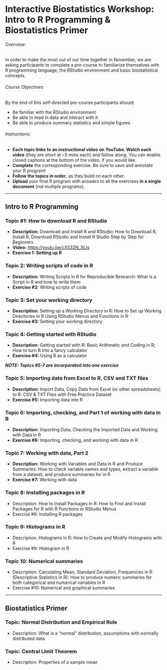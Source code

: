 # Interactive Biostatistics Workshop: Intro to R Programming & Biostatistics Primer

###### Overview: 
In order to make the most out of our time together in November, we are asking participants to complete a pre-course to familiarize themselves with R programming language, the RStudio environment and basic biostatistical concepts.  

###### Course Objectives: 	
By the end of this self-directed pre-course participants should: 
-	Be familiar with the RStudio environment
-	Be able to read in data and interact with it
-	Be able to produce summary statistics and simple figures

###### Instructions:
-	**Each topic links to an instructional video on YouTube. Watch each video** (they are short at ~5 mins each) and follow along. You can enable closed captions at the bottom of the video, if you would like.
-	**Complete** the corresponding exercise. Be sure to save and annotate your R program!
-	**Follow the topics in order**, as they build on each other.
-	**Upload** your final R program with answers to all the exercises **in a single document** (not multiple programs).  

----------------------------------------------------------------------------------------------------------------------------
## Intro to R Programming

### Topic #1: How to download R and RStudio
- **Description:** Download and Install R and RStudio: How to Download R, Install R, Download RStudio and Install R Studio Step by Step for Beginners
- **Video:** https://youtu.be/cX532N_XLIs
- **Exercise 1: Setting up R**

### Topic 2: Writing scripts of code in R
- **Description:** Writing Scripts in R for Reproducible Research: What is a Script in R and how to write them	
- **Exercise #2:** Writing scripts of code

### Topic 3: Set your working directory
- **Description:** Setting up a Working Directory in R: How to Set up Working Directories in R Using RStudio Menus and Functions in R	
- **Exercise #3:** Setting your working directory

### Topic 4: Getting started with RStudio
- **Description:** Getting started with R: Basic Arithmetic and Coding in R; How to turn R into a fancy calculator	
- **Exercise #4:** Using R as a calculator

***NOTE: Topics #5-7 are incorporated into one exercise***

### Topic 5:	Importing data from Excel to R, CSV and TXT files 
- **Description:** Import Data, Copy Data from Excel (or other spreadsheets) to R: CSV & TXT Files with Free Practice Dataset
- **Exercise #5:** Importing data into R

### Topic 6: Importing, checking, and Part 1 of working with data in R
- **Description:** Importing Data, Checking the Imported Data and Working with Data in R	
- **Exercise #6:** Importing, checking, and working with data in R

### Topic 7: Working with data, Part 2
- **Description:** Working with Variables and Data in R and Produce Summaries: How to check variable names and types, extract a variable from a dataset, and produce summaries for in R	
- **Exercise #7:** Working with data

### Topic 8: Installing packages in R
- Description: How to Install Packages in R: How to Find and Install Packages for R with R Functions or RStudio Menus
- Exercise #8: Installing R packages

### Topic 9: Histograms in R 
- Description: Histograms in R: How to Create and Modify Histograms with R	
- Exercise #9: Histogram in R

### Topic 10: Numerical summaries   
- Description: Calculating Mean, Standard Deviation, Frequencies in R (Descriptive Statistics in R): How to produce numeric summaries for both categorical and numerical variables in R
- Exercise #10: Numerical and graphical summaries

---------------------------------------------------------------------------------

## Biostatistics Primer

### Topic: Normal Distribution and Empirical Rule
- Description: What is a “normal” distribution, assumptions with normally distributed data	

### Topic: Central Limit Theorem
- Description: Properties of a sample mean	

